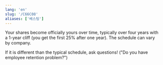 ```yaml
---
lang: 'en'
slug: '/C66C08'
aliases: ['베스팅']
---
```


Your shares become officially yours over time, typically over four years with a 1-year cliff (you get the first 25% after one year). The schedule can vary by company.

If it is different than the typical schedule, ask questions! ("Do you have employee retention problem?")
